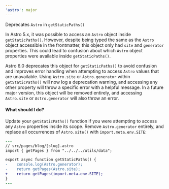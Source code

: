 ```yaml
---
'astro': major
---
```


Deprecates `Astro` in `getStaticPaths()`

In Astro 5.x, it was possible to access an `Astro` object inside `getStaticPaths()`. However, despite being typed the same as the `Astro` object accessible in the frontmatter, this object only had `site` and `generator` properties. This could lead to confusion about which `Astro` object properties were available inside `getStaticPaths()`.

Astro 6.0 deprecates this object for `getStaticPaths()` to avoid confusion and improves error handling when attempting to access `Astro` values that are unavailable. Using `Astro.site` or `Astro.generator` within `getStaticPaths()` will now log a deprecation warning, and accessing any other property will throw a specific error with a helpful message. In a future major version, this object will be removed entirely, and accessing `Astro.site` or `Astro.generator` will also throw an error.

#### What should I do?

Update your `getStaticPaths()` function if you were attempting to access any `Astro` properties inside its scope. Remove `Astro.generator` entirely, and replace all occurrences of `Astro.site()` with `import.meta.env.SITE`:

```diff
---
// src/pages/blog/[slug].astro
import { getPages } from "../../../utils/data";

export async function getStaticPaths() {
-    console.log(Astro.generator);
-    return getPages(Astro.site);
+    return getPages(import.meta.env.SITE);
}
---
```

